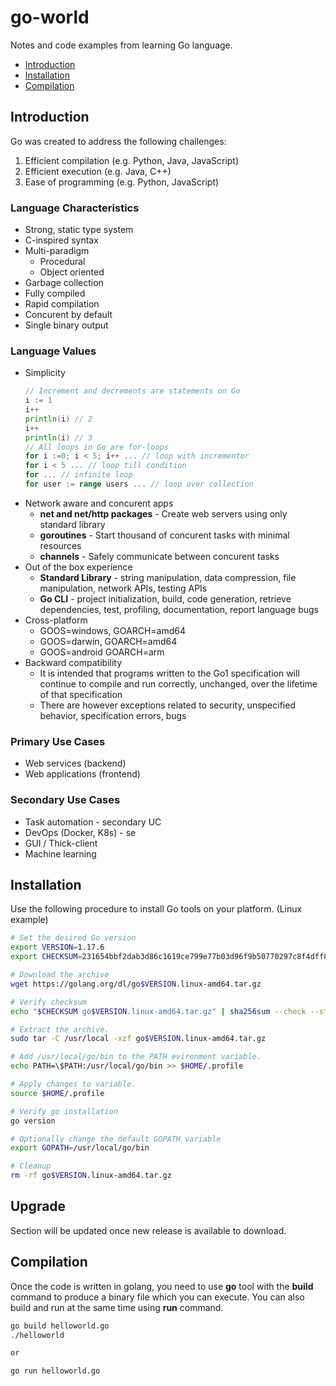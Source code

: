 # go-world

Notes and code examples from learning Go language.

- [Introduction](#introduction)
- [Installation](#installation)
- [Compilation](#compilation)

## Introduction

Go was created to address the following challenges:

1. Efficient compilation (e.g. Python, Java, JavaScript)
2. Efficient execution (e.g. Java, C++)
3. Ease of programming (e.g. Python, JavaScript)

### Language Characteristics

- Strong, static type system
- C-inspired syntax
- Multi-paradigm
  - Procedural
  - Object oriented
- Garbage collection
- Fully compiled
- Rapid compilation
- Concurent by default
- Single binary output

### Language Values

- Simplicity
  ```go
  // Increment and decrements are statements on Go
  i := 1
  i++
  println(i) // 2
  i++
  println(i) // 3
  // All loops in Go are for-loops
  for i :=0; i < 5; i++ ... // loop with incrementor
  for i < 5 ... // loop till condition
  for ... // infinite loop
  for user := range users ... // loop over collection
  ```
- Network aware and concurent apps
  - **net and net/http packages** - Create web servers using only standard library
  - **goroutines** - Start thousand of concurent tasks with minimal resources
  - **channels** - Safely communicate between concurent tasks
- Out of the box experience
  - **Standard Library** - string manipulation, data compression, file manipulation, network APIs, testing APIs
  - **Go CLI** - project initialization, build, code generation, retrieve dependencies, test, profiling, documentation, report language bugs
- Cross-platform
  - GOOS=windows, GOARCH=amd64
  - GOOS=darwin, GOARCH=amd64
  - GOOS=android GOARCH=arm
- Backward compatibility
  - It is intended that programs written to the Go1 specification will continue to compile and run correctly, unchanged, over the lifetime of that specification
  - There are however exceptions related to security, unspecified behavior, specification errors, bugs

### Primary Use Cases

- Web services (backend)
- Web applications (frontend)

### Secondary Use Cases

- Task automation - secondary UC
- DevOps (Docker, K8s) - se
- GUI / Thick-client 
- Machine learning


## Installation

Use the following procedure to install Go tools on your platform. (Linux example)

```bash
# Set the desired Go version
export VERSION=1.17.6
export CHECKSUM=231654bbf2dab3d86c1619ce799e77b03d96f9b50770297c8f4dff8836fc8ca2

# Download the archive
wget https://golang.org/dl/go$VERSION.linux-amd64.tar.gz

# Verify checksum
echo "$CHECKSUM go$VERSION.linux-amd64.tar.gz" | sha256sum --check --status

# Extract the archive.
sudo tar -C /usr/local -xzf go$VERSION.linux-amd64.tar.gz

# Add /usr/local/go/bin to the PATH evironment variable.
echo PATH=\$PATH:/usr/local/go/bin >> $HOME/.profile

# Apply changes to variable.
source $HOME/.profile

# Verify go installation
go version

# Optionally change the default GOPATH variable
export GOPATH=/usr/local/go/bin

# Cleanup
rm -rf go$VERSION.linux-amd64.tar.gz
```

## Upgrade

Section will be updated once new release is available to download.

## Compilation

Once the code is written in golang, you need to use **go** tool with the **build** command to produce a binary file which you can execute. You can also build and run at the same time using **run** command.

```bash
go build helloworld.go
./helloworld

or 

go run helloworld.go
```

